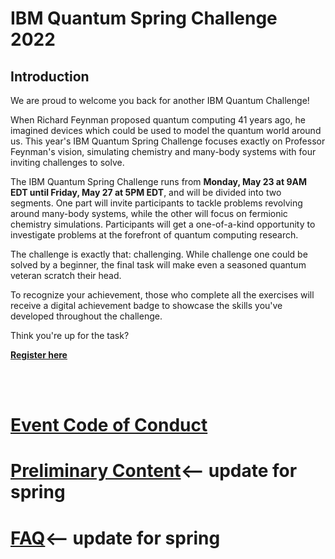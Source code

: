 # IBM Quantum Spring Challenge 2022

## Introduction

 We are proud to welcome you back for another IBM Quantum Challenge!
 
When Richard Feynman proposed quantum computing 41 years ago, he imagined devices which could be used to model the quantum world around us. This year's IBM Quantum Spring Challenge focuses exactly on Professor Feynman's vision, simulating chemistry and many-body systems with four inviting challenges to solve.

The IBM Quantum Spring Challenge runs from **Monday, May 23 at 9AM EDT until Friday, May 27 at 5PM EDT**, and will be divided into two segments. One part will invite participants to tackle problems revolving around many-body systems, while the other will focus on fermionic chemistry simulations. Participants will get a one-of-a-kind opportunity to investigate problems at the forefront of quantum computing research.

The challenge is exactly that: challenging. While challenge one could be solved by a beginner, the final task will make even a seasoned quantum veteran scratch their head.

To recognize your achievement, those who complete all the exercises will receive a digital achievement badge to showcase the skills you've developed throughout the challenge.

Think you're up for the task?

**[Register here](https://challenges.quantum-computing.ibm.com/spring-2022)**

<br><br>
# [Event Code of Conduct](https://github.com/qiskit-community/ibm-quantum-spring-challenge-2022/blob/main/Code%20of%20Conduct.md#code-of-conduct-for-participation)

# [Preliminary Content](https://github.com/qiskit-community/ibm-quantum-spring-challenge-2022/blob/main/Preliminary%20Content.md)<-- update for spring

# [FAQ](https://github.com/qiskit-community/ibm-quantum-spring-challenge-2022/wiki)<-- update for spring

